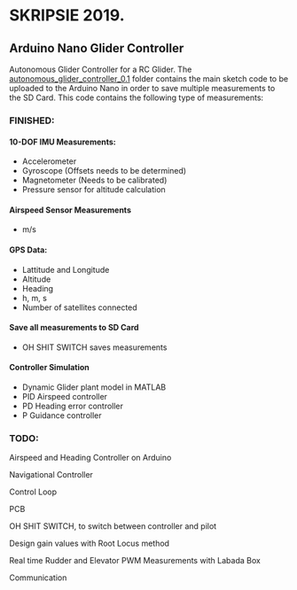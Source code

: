 
# SKRIPSIE 2019. 
## Arduino Nano Glider Controller
Autonomous Glider Controller for a RC Glider. The [autonomous_glider_controller_0.1](autonomous_glider_controller_0.1) folder contains the main sketch code to be uploaded to the Arduino Nano in order to save multiple measurements to the SD Card. This code contains the following type of measurements:

### FINISHED:
#### 10-DOF IMU Measurements:
- Accelerometer
- Gyroscope    (Offsets needs to be determined)
- Magnetometer (Needs to be calibrated)
- Pressure sensor for altitude calculation

#### Airspeed Sensor Measurements
- m/s  

#### GPS Data:
- Lattitude and Longitude
- Altitude
- Heading
- h, m, s
- Number of satellites connected

#### Save all measurements to SD Card
- OH SHIT SWITCH saves measurements

#### Controller Simulation
- Dynamic Glider plant model in MATLAB
- PID Airspeed controller
- PD Heading error controller
- P Guidance controller

### TODO:

Airspeed and Heading Controller on Arduino 

Navigational Controller

Control Loop

PCB

OH SHIT SWITCH, to switch between controller and pilot

Design gain values with Root Locus method

Real time Rudder and Elevator PWM Measurements with Labada Box

Communication



